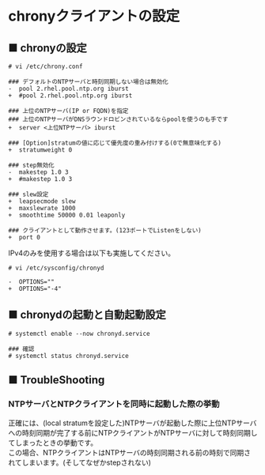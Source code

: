 # chronyクライアントの設定
## ■ chronyの設定
```
# vi /etc/chrony.conf
```
```
### デフォルトのNTPサーバと時刻同期しない場合は無効化
-  pool 2.rhel.pool.ntp.org iburst
+  #pool 2.rhel.pool.ntp.org iburst

### 上位のNTPサーバ(IP or FQDN)を指定
### 上位のNTPサーバがDNSラウンドロビンされているならpoolを使うのも手です
+  server <上位NTPサーバ> iburst

### [Option]stratumの値に応じて優先度の重み付けする(0で無意味化する)
+  stratumweight 0

### step無効化
-  makestep 1.0 3
+  #makestep 1.0 3

### slew設定
+  leapsecmode slew
+  maxslewrate 1000
+  smoothtime 50000 0.01 leaponly

### クライアントとして動作させます。(123ポートでListenをしない)
+  port 0
```
IPv4のみを使用する場合は以下も実施してください。
```
# vi /etc/sysconfig/chronyd
```
```
-  OPTIONS=""
+  OPTIONS="-4"
```
## ■ chronydの起動と自動起動設定
```
# systemctl enable --now chronyd.service
```
```
### 確認
# systemctl status chronyd.service
```

## ■ TroubleShooting
### NTPサーバとNTPクライアントを同時に起動した際の挙動
正確には、(local stratumを設定した)NTPサーバが起動した際に上位NTPサーバへの時刻同期が完了する前にNTPクライアントがNTPサーバに対して時刻同期してしまったときの挙動です。  
この場合、NTPクライアントはNTPサーバの時刻同期される前の時刻で同期されてしまいます。(そしてなぜかstepされない)
